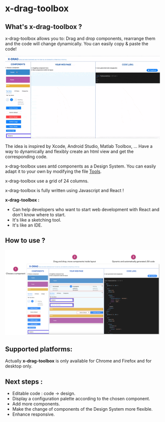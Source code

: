 # x-drag-toolbox

## What's x-drag-toolbox ?
x-drag-toolbox allows you to: Drag and drop components, rearrange them and the code will change dynamically. You can easily copy & paste the code!

![x-drag-toolbox](x-drag-toolbox.gif)

The idea is inspired by Xcode, Android Studio, Matlab Toolbox, ...
Have a way to dynamically and flexibly create an html view and get the corresponding code.

x-drag-toolbox uses antd components as a Design System. You can easily adapt it to your own by modifying the file [Tools](https://github.com/helabenkhalfallah/x-drag-toolbox/blob/main/src/toolbox/data/Tools.jsx#L1).

x-drag-toolbox use a grid of 24 columns.

x-drag-toolbox is fully written using Javascript and React !

**x-drag-toolbox :**
- Can help developers who want to start web development with React and don't know where to start.
- It's like a sketching tool.
- It's like an IDE.

## How to use ?

![x-drag-toolbox help](x-drag-help.png)

## Supported platforms:

Actually **x-drag-toolbox** is only available for Chrome and Firefox and for desktop only.

## Next steps :
- Editable code : code -> design.
- Display a configuration palette according to the chosen component.
- Add more components.
- Make the change of components of the Design System more flexible.
- Enhance responsive.
